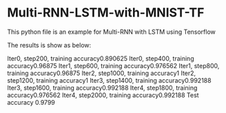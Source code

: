 # Multi-RNN-LSTM-with-MNIST-TF

This python file is an example for Multi-RNN with LSTM using Tensorflow


The results is show as below:

Iter0, step200, training accuracy0.890625
Iter0, step400, training accuracy0.96875
Iter1, step600, training accuracy0.976562
Iter1, step800, training accuracy0.96875
Iter2, step1000, training accuracy1
Iter2, step1200, training accuracy1
Iter3, step1400, training accuracy0.992188
Iter3, step1600, training accuracy0.992188
Iter4, step1800, training accuracy0.976562
Iter4, step2000, training accuracy0.992188
Test accuracy 0.9799
